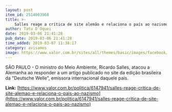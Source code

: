 ```yaml
---
layout: post
item_id: 2514003968
title: >-
    Salles reage a crítica de site alemão e relaciona o país ao nazismo
author: Tatu D'Oquei
date: 2019-03-06 21:41:28
pub_date: 2019-03-06 21:41:28
time_added: 2019-03-07 11:38:17
category: avisamos
image: https://www.valor.com.br/sites/all/themes/basic/images/facebook/valor-big.jpg
---
```


SÃO PAULO - O ministro do Meio Ambiente, Ricardo Salles, atacou a Alemanha ao responder a um artigo publicado no site da edição brasileira da "Deutsche Welle", emissora internacional daquele país.

**Link:** [https://www.valor.com.br/politica/6147941/salles-reage-critica-de-site-alemao-e-relaciona-o-pais-ao-nazismo](https://www.valor.com.br/politica/6147941/salles-reage-critica-de-site-alemao-e-relaciona-o-pais-ao-nazismo)


